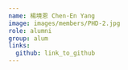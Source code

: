 ```yaml
---
name: 楊境恩 Chen-En Yang 
image: images/members/PHD-2.jpg 
role: alumni
group: alum
links:
  github: link_to_github 
---
```

